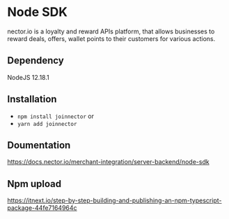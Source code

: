 # Node SDK
nector.io is a loyalty and reward APIs platform, that allows businesses to reward deals, offers, wallet points to their customers for various actions.

## Dependency
NodeJS 12.18.1

## Installation
- `npm install joinnector` 
	or 
- `yarn add joinnector`

## Doumentation
https://docs.nector.io/merchant-integration/server-backend/node-sdk

## Npm upload
https://itnext.io/step-by-step-building-and-publishing-an-npm-typescript-package-44fe7164964c
